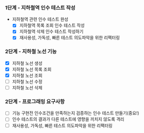 ### 1단계 - 지하철역 인수 테스트 작성
* 지하철역 관련 인수 테스트 완성
  * [x] 지하철역 목록 조회 인수 테스트 작성
  * [x] 지하철역 삭제 인수 테스트 작성하기
  * [x] 재사용성, 가독성, 빠른 테스트 의도파악을 위한 리팩터링

### 2단계 - 지하철 노선 기능
* [x] 지하철 노선 생성
* [x] 지하철 노선 목록 조회
* [x] 지하철 노선 조회
* [ ] 지하철 노선 수정
* [ ] 지하철 노선 삭제
### 2단계 - 프로그래밍 요구사항
* [ ] 기능 구현전 인수조건을 만족하는지 검증하는 인수 테스트 만들기(중요!)
* [ ] 인수 테스트의 결과가 다른 테스트에 영향을 끼치지 않도록 격리
* [ ] 재사용성, 가독성, 빠른 테스트 의도파악을 위한 리팩터링

